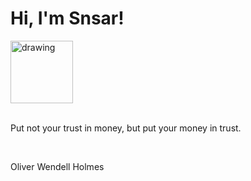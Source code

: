 <h1>Hi, I'm Snsar!</h1> <img src="https://acegif.com/wp-content/uploads/2021/4fh5wi/pepefrg-21.gif" alt="drawing"  height = "100"/> <br> <br> <p>Put not your trust in money, but put your money in trust.</p> <br> <p>Oliver Wendell Holmes</p>